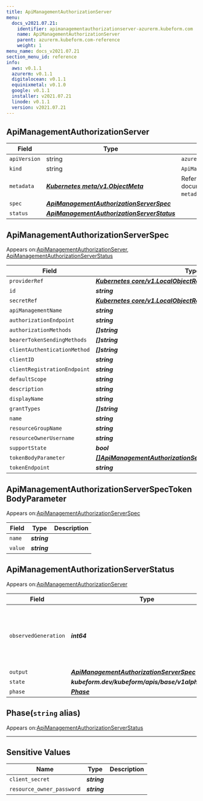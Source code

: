 ```yaml
---
title: ApiManagementAuthorizationServer
menu:
  docs_v2021.07.21:
    identifier: apimanagementauthorizationserver-azurerm.kubeform.com
    name: ApiManagementAuthorizationServer
    parent: azurerm.kubeform.com-reference
    weight: 1
menu_name: docs_v2021.07.21
section_menu_id: reference
info:
  aws: v0.1.1
  azurerm: v0.1.1
  digitalocean: v0.1.1
  equinixmetal: v0.1.0
  google: v0.1.1
  installer: v2021.07.21
  linode: v0.1.1
  version: v2021.07.21
---
```


## ApiManagementAuthorizationServer
| Field | Type | Description |
| ------ | ----- | ----------- |
| `apiVersion` | string | `azurerm.kubeform.com/v1alpha1` |
|    `kind` | string | `ApiManagementAuthorizationServer` |
| `metadata` | ***[Kubernetes meta/v1.ObjectMeta](https://v1-18.docs.kubernetes.io/docs/reference/generated/kubernetes-api/v1.18/#objectmeta-v1-meta)***|Refer to the Kubernetes API documentation for the fields of the `metadata` field.|
| `spec` | ***[ApiManagementAuthorizationServerSpec](#apimanagementauthorizationserverspec)***||
| `status` | ***[ApiManagementAuthorizationServerStatus](#apimanagementauthorizationserverstatus)***||
## ApiManagementAuthorizationServerSpec

Appears on:[ApiManagementAuthorizationServer](#apimanagementauthorizationserver), [ApiManagementAuthorizationServerStatus](#apimanagementauthorizationserverstatus)

| Field | Type | Description |
| ------ | ----- | ----------- |
| `providerRef` | ***[Kubernetes core/v1.LocalObjectReference](https://v1-18.docs.kubernetes.io/docs/reference/generated/kubernetes-api/v1.18/#localobjectreference-v1-core)***||
| `id` | ***string***||
| `secretRef` | ***[Kubernetes core/v1.LocalObjectReference](https://v1-18.docs.kubernetes.io/docs/reference/generated/kubernetes-api/v1.18/#localobjectreference-v1-core)***||
| `apiManagementName` | ***string***||
| `authorizationEndpoint` | ***string***||
| `authorizationMethods` | ***[]string***||
| `bearerTokenSendingMethods` | ***[]string***| ***(Optional)*** |
| `clientAuthenticationMethod` | ***[]string***| ***(Optional)*** |
| `clientID` | ***string***||
| `clientRegistrationEndpoint` | ***string***||
| `defaultScope` | ***string***| ***(Optional)*** |
| `description` | ***string***| ***(Optional)*** |
| `displayName` | ***string***||
| `grantTypes` | ***[]string***||
| `name` | ***string***||
| `resourceGroupName` | ***string***||
| `resourceOwnerUsername` | ***string***| ***(Optional)*** |
| `supportState` | ***bool***| ***(Optional)*** |
| `tokenBodyParameter` | ***[[]ApiManagementAuthorizationServerSpecTokenBodyParameter](#apimanagementauthorizationserverspectokenbodyparameter)***| ***(Optional)*** |
| `tokenEndpoint` | ***string***| ***(Optional)*** |
## ApiManagementAuthorizationServerSpecTokenBodyParameter

Appears on:[ApiManagementAuthorizationServerSpec](#apimanagementauthorizationserverspec)

| Field | Type | Description |
| ------ | ----- | ----------- |
| `name` | ***string***||
| `value` | ***string***||
## ApiManagementAuthorizationServerStatus

Appears on:[ApiManagementAuthorizationServer](#apimanagementauthorizationserver)

| Field | Type | Description |
| ------ | ----- | ----------- |
| `observedGeneration` | ***int64***| ***(Optional)*** Resource generation, which is updated on mutation by the API Server.|
| `output` | ***[ApiManagementAuthorizationServerSpec](#apimanagementauthorizationserverspec)***| ***(Optional)*** |
| `state` | ***kubeform.dev/kubeform/apis/base/v1alpha1.State***| ***(Optional)*** |
| `phase` | ***[Phase](#phase)***| ***(Optional)*** |
## Phase(`string` alias)

Appears on:[ApiManagementAuthorizationServerStatus](#apimanagementauthorizationserverstatus)

---
## Sensitive Values
| Name | Type | Description |
|------|------|-------------|
| `client_secret` | ***string*** ||
| `resource_owner_password` | ***string*** ||
